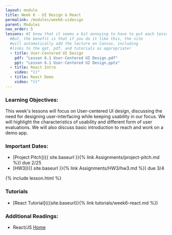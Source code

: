 ```yaml
---
layout: module
title: Week 6 - UI Design & React
permalink: /modules/week6-uidesign
parent: Modules
nav_order: 5
lessons: #I know that it seems a bit annoying to have to put each lesson in the yaml header like this...
  #But, the benefit is that if you do it like this, the site
  #will automatically add the lecture on Canvas, including
  #links to the ppt, pdf, and tutorials as appropriate!
  - title: User-Centered UI Design 
    pdf: "Lesson 6.1 User-Centered UI Design.pdf"
    ppt: "Lesson 6.1 User-Centered UI Design.pptx"
  - title: React Intro
    video: "()"
  - title: React Demo
    video: "()"
---
```


### Learning Objectives:

This week's lessons will focus on User-centered UI design, discussing the need for designing user-interfacing while keeping usability in our focus. We will highlight the characteristics of usability and different form of user evaluations. We will also discuss basic introduction to reach and work on a demo app.

### Important Dates:

- [Project Pitch]({{ site.baseurl }}{% link Assignments/project-pitch.md %}) due 2/25
- [HW3]({{ site.baseurl }}{% link Assignments/HW3/hw3.md %}) due 3/4

{% include lesson.html %}

### Tutorials

* [React Tutorial]({{site.baseurl}}{% link tutorials/week6-react.md %})

### Additional Readings:

* React/JS [Home](https://reactjs.org/)

